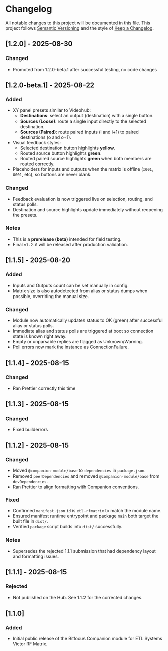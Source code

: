 # Changelog

All notable changes to this project will be documented in this file.
This project follows [Semantic Versioning](https://semver.org/) and the style of [Keep a Changelog](https://keepachangelog.com/en/1.1.0/).

## [1.2.0] - 2025-08-30

### Changed
- Promoted from 1.2.0-beta.1 after successful testing, no code changes

## [1.2.0-beta.1] - 2025-08-22

### Added

- XY panel presets similar to Videohub:
  - **Destinations**: select an output (destination) with a single button.
  - **Sources (Loose)**: route a single input directly to the selected destination.
  - **Sources (Paired)**: route paired inputs (i and i+1) to paired destinations (o and o+1).
- Visual feedback styles:
  - Selected destination button highlights **yellow**.
  - Routed source button highlights **green**.
  - Routed paired source highlights **green** when both members are routed correctly.
- Placeholders for inputs and outputs when the matrix is offline (`I001`, `O001`, etc), so buttons are never blank.

### Changed

- Feedback evaluation is now triggered live on selection, routing, and status polls.
- Destination and source highlights update immediately without reopening the presets.

### Notes

- This is a **prerelease (beta)** intended for field testing.
- Final `v1.2.0` will be released after production validation.

## [1.1.5] - 2025-08-20

### Added

- Inputs and Outputs count can be set manually in config.
- Matrix size is also autodetected from alias or status dumps when possible, overriding the manual size.

### Changed

- Module now automatically updates status to OK (green) after successful alias or status polls.
- Immediate alias and status polls are triggered at boot so connection state is known right away.
- Empty or unparsable replies are flagged as Unknown/Warning.
- Poll errors now mark the instance as ConnectionFailure.

## [1.1.4] - 2025-08-15

### Changed

- Ran Prettier correctly this time

## [1.1.3] - 2025-08-15

### Changed

- Fixed builderrors

## [1.1.2] - 2025-08-15

### Changed

- Moved `@companion-module/base` to `dependencies` in `package.json`.
- Removed `peerDependencies` and removed `@companion-module/base` from `devDependencies`.
- Ran Prettier to align formatting with Companion conventions.

### Fixed

- Confirmed `manifest.json` `id` is `etl-rfmatrix` to match the module name.
- Ensured manifest runtime entrypoint and package `main` both target the built file in `dist/`.
- Verified `package` script builds into `dist/` successfully.

### Notes

- Supersedes the rejected 1.1.1 submission that had dependency layout and formatting issues.

## [1.1.1] - 2025-08-15

### Rejected

- Not published on the Hub. See 1.1.2 for the corrected changes.

## [1.1.0]

### Added

- Initial public release of the Bitfocus Companion module for ETL Systems Victor RF Matrix.
